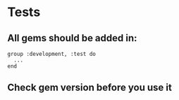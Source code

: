 # Tests

## All gems should be added in: 

```text
group :development, :test do
  ...
end
```

## Check gem version before you use it

